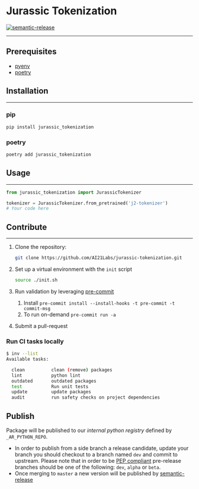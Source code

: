 # Jurassic Tokenization

[![semantic-release](https://img.shields.io/badge/semantic-release-e10079.svg?logo=semantic-release)](https://github.com/semantic-release/semantic-release)

---

## Prerequisites

- [pyenv](https://github.com/pyenv/pyenv)
- [poetry](https://python-poetry.org/)

## Installation

---

### pip

```bash
pip install jurassic_tokenization
```

### poetry

```bash
poetry add jurassic_tokenization
```

## Usage

---

```python
from jurassic_tokenization import JurassicTokenizer

tokenizer = JurassicTokenizer.from_pretrained('j2-tokenizer')
# Your code here
```

## Contribute

---

1. Clone the repository:

   ```bash
   git clone https://github.com/AI21Labs/jurassic-tokenization.git
   ```

2. Set up a virtual environment with the `init` script

   ```bash
   source ./init.sh
   ```

3. Run validation by leveraging [pre-commit](https://pre-commit.com)
   1. Install `pre-commit install --install-hooks -t pre-commit -t commit-msg`
   2. To run on-demand `pre-commit run -a`
4. Submit a pull-request

### Run CI tasks locally

```bash
$ inv --list
Available tasks:

  clean          clean (remove) packages
  lint           python lint
  outdated       outdated packages
  test           Run unit tests
  update         update packages
  audit          run safety checks on project dependencies
```

## Publish

Package will be published to our _internal python registry_ defined by `_AR_PYTHON_REPO`.

- In order to publish from a side branch a release candidate, update your branch you should checkout to a branch named `dev` and commit to upstream. Please note that in order to be [PEP compliant](https://peps.python.org/pep-0440/#pre-releases) pre-release branches should be one of the following: `dev`, `alpha` or `beta`.
- Once merging to `master` a new version will be published by [semantic-release](https://github.com/semantic-release/semantic-release)
